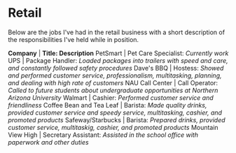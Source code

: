 # Retail

Below are the jobs I've had in the retail business with a short description of the responsibilities I've held while in position.

**Company** | **Title: Description**
PetSmart | Pet Care Specialist: _Currently work_
UPS | Package Handler: _Loaded packages into trailers with speed and care, and constantly followed safety procedures_
Dave's BBQ | Hostess: _Showed and performed customer service, professionalism, multitasking, planning, and dealing with high rate of customers_
NAU Call Center | Call Operator: _Called to future students about undergraduate opportunities at Northern Arizona University_
Walmart | Cashier: _Performed customer service and friendliness_
Coffee Bean and Tea Leaf | Barista: _Made quality drinks, provided customer service and speedy service, multitasking, cashier, and promoted products_
Safeway/Starbucks | Barista: _Prepared drinks, provided customer service, multitaskig, cashier, and promoted products_
Mountain View High | Secretary Assistant: _Assisted in the school office with paperwork and other duties_
